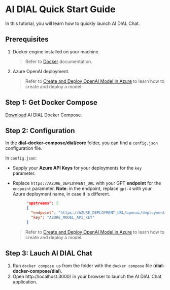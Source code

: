 # AI DIAL Quick Start Guide

In this tutorial, you will learn how to quickly launch AI DIAL Chat.

## Prerequisites

1. Docker engine installed on your machine.
    > Refer to [Docker](https://docs.docker.com/desktop/) documentation.

2. Azure OpenAI deployment.
    > Refer to [Create and Deploy OpenAI Model in Azure](https://github.com/epam/ai-dial/blob/documentation/deployment/Azure%20Model%20Deployment.md) to learn how to create and deploy a model.

## Step 1: Get Docker Compose

[Download](https://github.com/epam/ai-dial/tree/documentation/dial-docker-compose) AI DIAL Docker Compose.

## Step 2: Configuration

In the **dial-docker-compose/dial/core** folder, you can find a `config.json` configuration file. 

In `config.json`:

* Supply your **Azure API Keys** for your deployments for the `key` parameter.
* Replace `https://AZURE_DEPLOYMENT_URL` with your GPT **endpoint** for the `endpoint` parameter. **Note**: in the endpoint, replace `gpt-4` with your Azure deployment name, in case it is different.

  ```json
        "upstreams": [
        {
          "endpoint": "https://AZURE_DEPLOYMENT_URL/openai/deployments/gpt-4/chat/completions",
          "key": "AZURE_MODEL_API_KEY"
        }
  ```

    > Refer to [Create and Deploy OpenAI Model in Azure](#create-and-deploy-openai-model-in-azure) to learn how to create and deploy a model.


## Step 3: Lauch AI DIAL Chat

1. Run `docker compose up` from the folder with the `docker compose` file (**dial-docker-compose/dial**).
2. Open http://localhost:3000/ in your browser to launch the AI DIAL Chat application.
